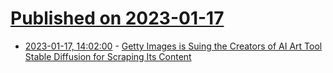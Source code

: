 # [Published on 2023-01-17](index.md)

* [2023-01-17, 14:02:00](https://tech.slashdot.org/story/23/01/17/141250/getty-images-is-suing-the-creators-of-ai-art-tool-stable-diffusion-for-scraping-its-content?utm_source=rss1.0mainlinkanon&utm_medium=feed) - [Getty Images is Suing the Creators of AI Art Tool Stable Diffusion for Scraping Its Content](https://tech.slashdot.org/story/23/01/17/141250/getty-images-is-suing-the-creators-of-ai-art-tool-stable-diffusion-for-scraping-its-content?utm_source=rss1.0mainlinkanon&utm_medium=feed)
